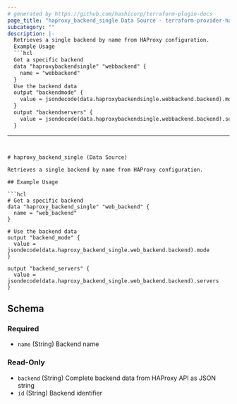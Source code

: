 ```yaml
---
# generated by https://github.com/hashicorp/terraform-plugin-docs
page_title: "haproxy_backend_single Data Source - terraform-provider-haproxy"
subcategory: ""
description: |-
  Retrieves a single backend by name from HAProxy configuration.
  Example Usage
  ```hcl
  Get a specific backend
  data "haproxybackendsingle" "webbackend" {
    name = "webbackend"
  }
  Use the backend data
  output "backendmode" {
    value = jsondecode(data.haproxybackendsingle.webbackend.backend).mode
  }
  output "backendservers" {
    value = jsondecode(data.haproxybackendsingle.webbackend.backend).servers
  }
  ```
---
```


# haproxy_backend_single (Data Source)

Retrieves a single backend by name from HAProxy configuration.

## Example Usage

```hcl
# Get a specific backend
data "haproxy_backend_single" "web_backend" {
  name = "web_backend"
}

# Use the backend data
output "backend_mode" {
  value = jsondecode(data.haproxy_backend_single.web_backend.backend).mode
}

output "backend_servers" {
  value = jsondecode(data.haproxy_backend_single.web_backend.backend).servers
}
```



<!-- schema generated by tfplugindocs -->
## Schema

### Required

- `name` (String) Backend name

### Read-Only

- `backend` (String) Complete backend data from HAProxy API as JSON string
- `id` (String) Backend identifier
